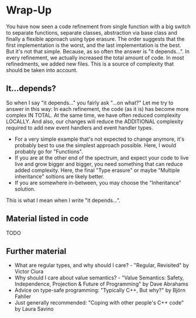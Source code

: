 # Wrap-Up
You have now seen a code refinement from single function with a big switch to separate functions, separate classes, abstraction via base class and finally a flexible approach using type erasure.
The order suggests that the first implementation is the worst, and the last implementation is the best. But it's not that simple. Because, as so often the answer is "it depends...".
In every refinement, we actually increased the total amount of code. In most refinedments, we added new files. This is a source of complexity that should be taken into account.
## It...depends?
So when I say "it depends..." you fairly ask "...on what?"
Let me try to answer in this way:
In each refinement, the code (as it is) has become more complex IN TOTAL. At the same time, we have often reduced complexity LOCALLY. And also, our changes will reduce the ADDITIONAL complexity required to add new event handlers and event handler types.
- For a very simple example that's not expected to change anymore, it's probably best to use the simplest approach possible. Here, I would probably go for "Functions".
- If you are at the other end of the spectrum, and expect your code to live live and grow bigger and bigger, you need something that can reduce added complexity. Here, the final "Type erasure" or maybe "Multiple inheritance" soltions are likely better.
- If you are somewhere in-between, you may choose the "Inheritance" solution.

This is what I mean when I write "it depends...".

## Material listed in code
TODO

## Further material
- What are regular types, and why should I care? - "Regular, Revisited" by Victor Ciura
- Why should I care about value semantics? - "Value Semantics: Safety, Independence, Projection & Future of Programming" by Dave Abrahams
- Advice on type-safe programming: "Typically C++, But why?" by Björn Fahller
- Just generally recommended: "Coping with other people's C++ code" by Laura Savino
